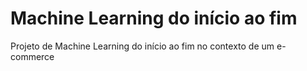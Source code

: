 # Machine Learning do início ao fim
Projeto de Machine Learning do início ao fim no contexto de um e-commerce
